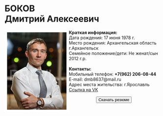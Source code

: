 <h1>БОКОВ
<br>Дмитрий Алексеевич</h1>
<p><img src="1_MG_3769.jpg" align="left" style=" border: 8px solid #ffffff;">
<b>Краткая информация:</b>
	<br>Дата рождения:		17 июня 1978 г.
	<br>Место рождения:		Архангельская область г.Архангельск
	<br>Семейное положение/дети:	Не женат/сын 2012 г.р.
	<br>
	<br><b>Контакты:</b>
	<br>Мобильный телефон:	<strong>+7(962) 206-08-44</strong>
	<br>E-mail: 			dmb8637@mail.ru
	<br>Адрес места жительства:	г.Ярославль
	<br><a HREF="https://vk.com/id32994005" target="_blank">Ссылка на VK</a>
</p>
<p align="center"><a href="anketa_D_A_Bokov.docx"><button>Скачать резюме</button></a></p>

